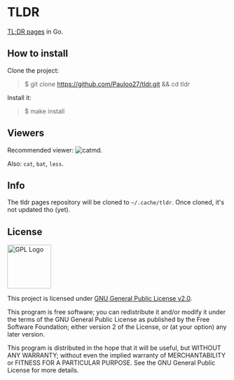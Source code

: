 # TLDR

[TL;DR pages](https://github.com/tldr-pages/tldr/) in Go.

## How to install
Clone the project:
> $ git clone https://github.com/Pauloo27/tldr.git && cd tldr

Install it:
> $ make install

## Viewers
Recommended viewer: ![catmd](https://www.archlinux.org/packages/community/x86_64/mdcat/).

Also: `cat`, `bat`, `less`.

## Info
The tldr pages repository will be cloned to `~/.cache/tldr`. Once cloned, it's 
not updated tho (yet).

## License

<img src="https://i.imgur.com/AuQQfiB.png" alt="GPL Logo" height="100px" />

This project is licensed under [GNU General Public License v2.0](./LICENSE).

This program is free software; you can redistribute it and/or modify 
it under the terms of the GNU General Public License as published by 
the Free Software Foundation; either version 2 of the License, or
(at your option) any later version.

This program is distributed in the hope that it will be useful,
but WITHOUT ANY WARRANTY; without even the implied warranty of
MERCHANTABILITY or FITNESS FOR A PARTICULAR PURPOSE. See the
GNU General Public License for more details.

